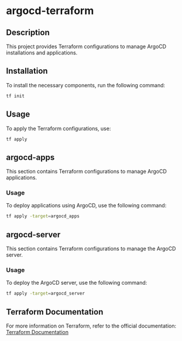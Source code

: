 # argocd-terraform

## Description
This project provides Terraform configurations to manage ArgoCD installations and applications.

## Installation
To install the necessary components, run the following command:

```bash
tf init
```

## Usage
To apply the Terraform configurations, use:

```bash
tf apply
```

## argocd-apps
This section contains Terraform configurations to manage ArgoCD applications.

### Usage
To deploy applications using ArgoCD, use the following command:

```bash
tf apply -target=argocd_apps
```

## argocd-server
This section contains Terraform configurations to manage the ArgoCD server.

### Usage
To deploy the ArgoCD server, use the following command:

```bash
tf apply -target=argocd_server
```

## Terraform Documentation
For more information on Terraform, refer to the official documentation: [Terraform Documentation](https://www.terraform.io/docs/index.html)
